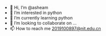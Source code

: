 - 👋 Hi, I’m @asheam
- 👀 I’m interested in python
- 🌱 I’m currently learning python
- 💞️ I’m looking to collaborate on ...
- 📫 How to reach me 2019100897@nit.edu.cn

<!---
asheam/asheam is a ✨ special ✨ repository because its `README.md` (this file) appears on your GitHub profile.
You can click the Preview link to take a look at your changes.
--->
